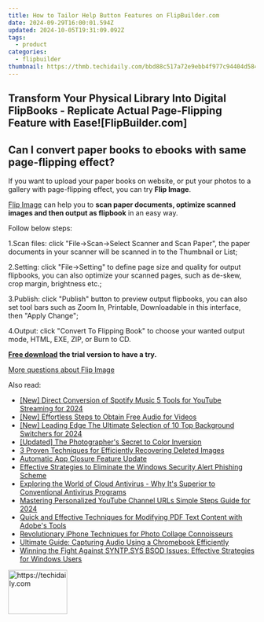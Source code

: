 ```yaml
---
title: How to Tailor Help Button Features on FlipBuilder.com
date: 2024-09-29T16:00:01.594Z
updated: 2024-10-05T19:31:09.092Z
tags:
  - product
categories:
  - flipbuilder
thumbnail: https://thmb.techidaily.com/bbd88c517a72e9ebb4f977c94404d584a269beabb937398b9573ea9432863248.jpg
---
```


## Transform Your Physical Library Into Digital FlipBooks - Replicate Actual Page-Flipping Feature with Ease![FlipBuilder.com]

## Can I convert paper books to ebooks with same page-flipping effect?

If you want to upload your paper books on website, or put your photos to a gallery with page-flipping effect, you can try **Flip Image**. 

[Flip Image](https://tools.techidaily.com/flipbuilder/products/) can help you to **scan paper documents, optimize scanned images and then output as flipbook** in an easy way.

Follow below steps:

1.Scan files: click "File->Scan->Select Scanner and Scan Paper", the paper documents in your scanner will be scanned in to the Thumbnail or List;

2.Setting: click "File->Setting" to define page size and quality for output flipbooks, you can also optimize your scanned pages, such as de-skew, crop margin, brightness etc.;

3.Publish: click "Publish" button to preview output flipbooks, you can also set tool bars such as Zoom In, Printable, Downloadable in this interface, then "Apply Change";

4.Output: click "Convert To Flipping Book" to choose your wanted output mode, HTML, EXE, ZIP, or Burn to CD.

**[Free download](https://tools.techidaily.com/flipbuilder/products/) the trial version to have a try.** 

[More questions about Flip Image](https://tools.techidaily.com/flipbuilder/products/)

<ins class="adsbygoogle"
     style="display:block"
     data-ad-format="autorelaxed"
     data-ad-client="ca-pub-7571918770474297"
     data-ad-slot="1223367746"></ins>

<ins class="adsbygoogle"
     style="display:block"
     data-ad-client="ca-pub-7571918770474297"
     data-ad-slot="8358498916"
     data-ad-format="auto"
     data-full-width-responsive="true"></ins>

<span class="atpl-alsoreadstyle">Also read:</span>
<div><ul>
<li><a href="https://facebook-video-share.techidaily.com/new-direct-conversion-of-spotify-music-5-tools-for-youtube-streaming-for-2024/"><u>[New] Direct Conversion of Spotify Music 5 Tools for YouTube Streaming for 2024</u></a></li>
<li><a href="https://youtube-webster.techidaily.com/ffortless-steps-to-obtain-free-audio-for-videos/"><u>[New] Effortless Steps to Obtain Free Audio for Videos</u></a></li>
<li><a href="https://fox-links.techidaily.com/new-leading-edge-the-ultimate-selection-of-10-top-background-switchers-for-2024/"><u>[New] Leading Edge The Ultimate Selection of 10 Top Background Switchers for 2024</u></a></li>
<li><a href="https://fox-access.techidaily.com/updated-the-photographers-secret-to-color-inversion/"><u>[Updated] The Photographer's Secret to Color Inversion</u></a></li>
<li><a href="https://fox-within.techidaily.com/3-proven-techniques-for-efficiently-recovering-deleted-images/"><u>3 Proven Techniques for Efficiently Recovering Deleted Images</u></a></li>
<li><a href="https://fox-within.techidaily.com/automatic-app-closure-feature-update/"><u>Automatic App Closure Feature Update</u></a></li>
<li><a href="https://fox-within.techidaily.com/effective-strategies-to-eliminate-the-windows-security-alert-phishing-scheme/"><u>Effective Strategies to Eliminate the Windows Security Alert Phishing Scheme</u></a></li>
<li><a href="https://fox-within.techidaily.com/exploring-the-world-of-cloud-antivirus-why-its-superior-to-conventional-antivirus-programs/"><u>Exploring the World of Cloud Antivirus - Why It's Superior to Conventional Antivirus Programs</u></a></li>
<li><a href="https://youtube-stream.techidaily.com/mastering-personalized-youtube-channel-urls-simple-steps-guide-for-2024/"><u>Mastering Personalized YouTube Channel URLs Simple Steps Guide for 2024</u></a></li>
<li><a href="https://fox-within.techidaily.com/quick-and-effective-techniques-for-modifying-pdf-text-content-with-adobes-tools/"><u>Quick and Effective Techniques for Modifying PDF Text Content with Adobe's Tools</u></a></li>
<li><a href="https://extra-tips.techidaily.com/revolutionary-iphone-techniques-for-photo-collage-connoisseurs/"><u>Revolutionary iPhone Techniques for Photo Collage Connoisseurs</u></a></li>
<li><a href="https://fox-within.techidaily.com/ultimate-guide-capturing-audio-using-a-chromebook-efficiently/"><u>Ultimate Guide: Capturing Audio Using a Chromebook Efficiently</u></a></li>
<li><a href="https://blue-screen-error.techidaily.com/winning-the-fight-against-syntpsys-bsod-issues-effective-strategies-for-windows-users/"><u>Winning the Fight Against SYNTP.SYS BSOD Issues: Effective Strategies for Windows Users</u></a></li>
</ul></div>

<!-- affiliate ads begin -->
<a href="https://aligracehair.sjv.io/c/5597632/2135407/19272" target="_top" id="2135407">
  <img src="//a.impactradius-go.com/display-ad/19272-2135407" border="0" alt="https://techidaily.com" width="120" height="90"/>
</a>
<img height="0" width="0" src="https://aligracehair.sjv.io/i/5597632/2135407/19272" style="position:absolute;visibility:hidden;" border="0" />
<!-- affiliate ads end -->

